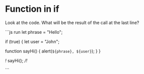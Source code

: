 # Function in if

Look at the code. What will be the result of the call at the last line?

\`\`\`js run let phrase = "Hello";

if \(true\) { let user = "John";

function sayHi\(\) { alert\(`${phrase}, ${user}`\); } }

_!_ sayHi\(\); _/!_

\`\`\`

